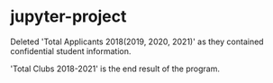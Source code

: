 # jupyter-project

Deleted 'Total Applicants 2018(2019, 2020, 2021)' as they contained confidential student information.

'Total Clubs 2018-2021' is the end result of the program.
